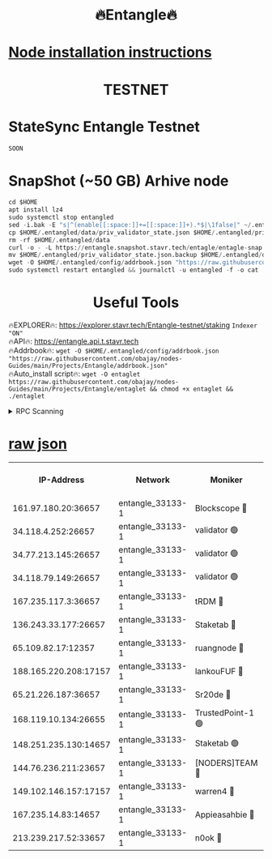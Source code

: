 <h1 align="center"> 🔥Entangle🔥</h1>

[Node installation instructions](https://github.com/obajay/nodes-Guides/tree/main/Projects/Entangle)
=

<h1 align="center"> TESTNET</h1>

# StateSync Entangle Testnet
```python
SOON
```
# SnapShot (~50 GB) Arhive node
```python
cd $HOME
apt install lz4
sudo systemctl stop entangled
sed -i.bak -E "s|^(enable[[:space:]]+=[[:space:]]+).*$|\1false|" ~/.entangled/config/config.toml
cp $HOME/.entangled/data/priv_validator_state.json $HOME/.entangled/priv_validator_state.json.backup
rm -rf $HOME/.entangled/data
curl -o - -L https://entangle.snapshot.stavr.tech/entagle/entagle-snap.tar.lz4 | lz4 -c -d - | tar -x -C $HOME/.entangled --strip-components 2
mv $HOME/.entangled/priv_validator_state.json.backup $HOME/.entangled/data/priv_validator_state.json
wget -O $HOME/.entangled/config/addrbook.json "https://raw.githubusercontent.com/obajay/nodes-Guides/main/Projects/Entangle/addrbook.json"
sudo systemctl restart entangled && journalctl -u entangled -f -o cat
```
 <h1 align="center"> Useful Tools</h1>
 
🔥EXPLORER🔥: https://explorer.stavr.tech/Entangle-testnet/staking        `Indexer "ON"` \
🔥API🔥:      https://entangle.api.t.stavr.tech \
🔥Addrbook🔥: ```wget -O $HOME/.entangled/config/addrbook.json "https://raw.githubusercontent.com/obajay/nodes-Guides/main/Projects/Entangle/addrbook.json"``` \
🔥Auto_install script🔥:  `wget -O entaglet https://raw.githubusercontent.com/obajay/nodes-Guides/main/Projects/Entangle/entaglet && chmod +x entaglet && ./entaglet`


<details>
<summary>RPC Scanning</summary>

<h2 align="center"> We scan nodes in real time every 4 hours. And we provide the final result of RPC endpoints.
We cannot influence the operation of these nodes in any way. </h2>


```python
If Voting Power is higher than 0 --> then the Node is a validator of the network and may be subject to attack and be a potential threat to the chain.
```
```python
We marked such validators with a red symbol
```

</details>

[raw json](https://rpc-check.entangt.stavr.tech/entangt/rpc-entangt-result.json)
=


<table><tr><th>IP-Address</th><th>Network</th><th>Moniker</th><th>Latest Block Height</th><th>Earliest Block Height</th><th>Catching Up</th><th>Tx Index</th><th>Voting Power</th><th>Scan Time</th></tr><tr><td>161.97.180.20:36657</td><td>entangle_33133-1</td><td>Blockscope 🔴</td><td>2547253</td><td>1</td><td>False</td><td>off</td><td>309454147437106</td><td>2024-03-08T15:42:32.872123052UTC</td></tr><tr><td>34.118.4.252:26657</td><td>entangle_33133-1</td><td>validator 🟢</td><td>2546300</td><td>1</td><td>False</td><td>on</td><td>0</td><td>2024-03-08T15:42:35.546623420UTC</td></tr><tr><td>34.77.213.145:26657</td><td>entangle_33133-1</td><td>validator 🟢</td><td>2547254</td><td>1</td><td>False</td><td>on</td><td>0</td><td>2024-03-08T15:42:38.099847282UTC</td></tr><tr><td>34.118.79.149:26657</td><td>entangle_33133-1</td><td>validator 🟢</td><td>2547257</td><td>1</td><td>False</td><td>on</td><td>0</td><td>2024-03-08T15:42:57.671793519UTC</td></tr><tr><td>167.235.117.3:36657</td><td>entangle_33133-1</td><td>tRDM 🔴</td><td>2547257</td><td>1</td><td>False</td><td>on</td><td>214549869424769</td><td>2024-03-08T15:43:00.163856007UTC</td></tr><tr><td>136.243.33.177:26657</td><td>entangle_33133-1</td><td>Staketab 🔴</td><td>2547255</td><td>660001</td><td>False</td><td>on</td><td>180602739209254</td><td>2024-03-08T15:42:51.051936645UTC</td></tr><tr><td>65.109.82.17:12357</td><td>entangle_33133-1</td><td>ruangnode 🔴</td><td>2547253</td><td>1312001</td><td>False</td><td>off</td><td>657429587370392</td><td>2024-03-08T15:42:33.195945128UTC</td></tr><tr><td>188.165.220.208:17157</td><td>entangle_33133-1</td><td>lankouFUF 🔴</td><td>2547254</td><td>1910001</td><td>False</td><td>off</td><td>330792411449267</td><td>2024-03-08T15:42:37.840892504UTC</td></tr><tr><td>65.21.226.187:36657</td><td>entangle_33133-1</td><td>Sr20de 🔴</td><td>2547253</td><td>2049001</td><td>False</td><td>off</td><td>29438031515689</td><td>2024-03-08T15:42:30.558796281UTC</td></tr><tr><td>168.119.10.134:26655</td><td>entangle_33133-1</td><td>TrustedPoint-1 🟢</td><td>2547257</td><td>2268001</td><td>False</td><td>off</td><td>0</td><td>2024-03-08T15:43:00.371822178UTC</td></tr><tr><td>148.251.235.130:14657</td><td>entangle_33133-1</td><td>Staketab 🟢</td><td>2547253</td><td>2272001</td><td>False</td><td>on</td><td>0</td><td>2024-03-08T15:42:30.249656075UTC</td></tr><tr><td>144.76.236.211:23657</td><td>entangle_33133-1</td><td>[NODERS]TEAM 🔴</td><td>2547255</td><td>2304001</td><td>False</td><td>off</td><td>26809206614846448</td><td>2024-03-08T15:42:48.797763808UTC</td></tr><tr><td>149.102.146.157:17157</td><td>entangle_33133-1</td><td>warren4 🔴</td><td>2547255</td><td>2327001</td><td>False</td><td>on</td><td>505244097935207</td><td>2024-03-08T15:42:46.528965325UTC</td></tr><tr><td>167.235.14.83:14657</td><td>entangle_33133-1</td><td>Appieasahbie 🔴</td><td>2547257</td><td>2436001</td><td>False</td><td>on</td><td>43265555751510081</td><td>2024-03-08T15:42:59.899779766UTC</td></tr><tr><td>213.239.217.52:33657</td><td>entangle_33133-1</td><td>n0ok 🔴</td><td>2547257</td><td>2447256</td><td>False</td><td>off</td><td>46610868127093103</td><td>2024-03-08T15:42:55.338034921UTC</td></tr></table>
